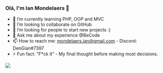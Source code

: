 ### Olá, I'm Ian Mondelaers 👋

<!-- 🔭 I’m currently working on ...-->
- 🌱 I’m currently learning PHP, OOP and MVC
- 👯 I’m looking to collaborate on GitHub 
- 🤔 I’m looking for people to start new projects :)
- 💬 Ask me about my experience @BeCode
- 📫 How to reach me: mondelaers.ian@gmail.com - Discord: DenGian#7397
- ⚡ Fun fact: "F*ck it" - My final thought before making most decisions.

<img src="https://github-readme-stats.vercel.app/api?username=DenGian&&show_icons=true&title_color=ffffff&icon_color=bb2acf&text_color=daf7dc&bg_color=191919">
